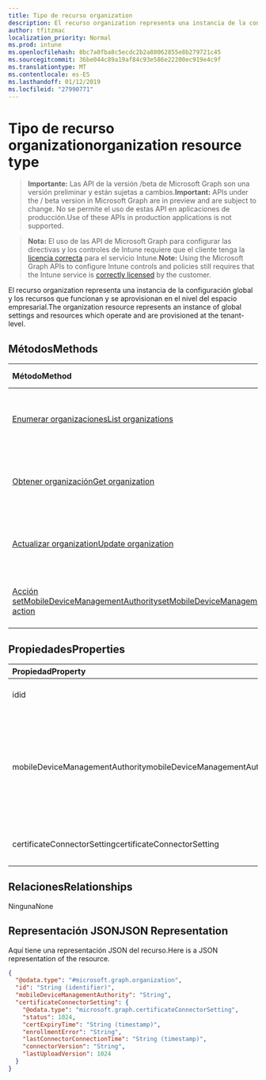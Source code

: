 ```yaml
---
title: Tipo de recurso organization
description: El recurso organization representa una instancia de la configuración global y los recursos que funcionan y se aprovisionan en el nivel del espacio empresarial.
author: tfitzmac
localization_priority: Normal
ms.prod: intune
ms.openlocfilehash: 8bc7a0fba8c5ecdc2b2a88062855e8b279721c45
ms.sourcegitcommit: 36be044c89a19af84c93e586e22200ec919e4c9f
ms.translationtype: MT
ms.contentlocale: es-ES
ms.lasthandoff: 01/12/2019
ms.locfileid: "27990771"
---
```

# <a name="organization-resource-type"></a><span data-ttu-id="89d79-103">Tipo de recurso organization</span><span class="sxs-lookup"><span data-stu-id="89d79-103">organization resource type</span></span>

> <span data-ttu-id="89d79-104">**Importante:** Las API de la versión /beta de Microsoft Graph son una versión preliminar y están sujetas a cambios.</span><span class="sxs-lookup"><span data-stu-id="89d79-104">**Important:** APIs under the / beta version in Microsoft Graph are in preview and are subject to change.</span></span> <span data-ttu-id="89d79-105">No se permite el uso de estas API en aplicaciones de producción.</span><span class="sxs-lookup"><span data-stu-id="89d79-105">Use of these APIs in production applications is not supported.</span></span>

> <span data-ttu-id="89d79-106">**Nota:** El uso de las API de Microsoft Graph para configurar las directivas y los controles de Intune requiere que el cliente tenga la [licencia correcta](https://go.microsoft.com/fwlink/?linkid=839381) para el servicio Intune.</span><span class="sxs-lookup"><span data-stu-id="89d79-106">**Note:** Using the Microsoft Graph APIs to configure Intune controls and policies still requires that the Intune service is [correctly licensed](https://go.microsoft.com/fwlink/?linkid=839381) by the customer.</span></span>

<span data-ttu-id="89d79-107">El recurso organization representa una instancia de la configuración global y los recursos que funcionan y se aprovisionan en el nivel del espacio empresarial.</span><span class="sxs-lookup"><span data-stu-id="89d79-107">The organization resource represents an instance of global settings and resources which operate and are provisioned at the tenant-level.</span></span>
## <a name="methods"></a><span data-ttu-id="89d79-108">Métodos</span><span class="sxs-lookup"><span data-stu-id="89d79-108">Methods</span></span>
|<span data-ttu-id="89d79-109">Método</span><span class="sxs-lookup"><span data-stu-id="89d79-109">Method</span></span>|<span data-ttu-id="89d79-110">Tipo de valor devuelto</span><span class="sxs-lookup"><span data-stu-id="89d79-110">Return Type</span></span>|<span data-ttu-id="89d79-111">Descripción</span><span class="sxs-lookup"><span data-stu-id="89d79-111">Description</span></span>|
|:---|:---|:---|
|[<span data-ttu-id="89d79-112">Enumerar organizaciones</span><span class="sxs-lookup"><span data-stu-id="89d79-112">List organizations</span></span>](../api/intune-onboarding-organization-list.md)|<span data-ttu-id="89d79-113">Colección [organization](../resources/intune-onboarding-organization.md)</span><span class="sxs-lookup"><span data-stu-id="89d79-113">[organization](../resources/intune-onboarding-organization.md) collection</span></span>|<span data-ttu-id="89d79-114">Lea las propiedades y las relaciones de los objetos [organization](../resources/intune-onboarding-organization.md).</span><span class="sxs-lookup"><span data-stu-id="89d79-114">List properties and relationships of the [organization](../resources/intune-onboarding-organization.md) objects.</span></span>|
|[<span data-ttu-id="89d79-115">Obtener organización</span><span class="sxs-lookup"><span data-stu-id="89d79-115">Get organization</span></span>](../api/intune-onboarding-organization-get.md)|[<span data-ttu-id="89d79-116">organization</span><span class="sxs-lookup"><span data-stu-id="89d79-116">organization</span></span>](../resources/intune-onboarding-organization.md)|<span data-ttu-id="89d79-117">Lea las propiedades y las relaciones del objeto [organization](../resources/intune-onboarding-organization.md).</span><span class="sxs-lookup"><span data-stu-id="89d79-117">Read properties and relationships of the [organization](../resources/intune-onboarding-organization.md) object.</span></span>|
|[<span data-ttu-id="89d79-118">Actualizar organization</span><span class="sxs-lookup"><span data-stu-id="89d79-118">Update organization</span></span>](../api/intune-onboarding-organization-update.md)|[<span data-ttu-id="89d79-119">organization</span><span class="sxs-lookup"><span data-stu-id="89d79-119">organization</span></span>](../resources/intune-onboarding-organization.md)|<span data-ttu-id="89d79-120">Actualice las propiedades de un objeto [organization](../resources/intune-onboarding-organization.md).</span><span class="sxs-lookup"><span data-stu-id="89d79-120">Update the properties of a [organization](../resources/intune-onboarding-organization.md) object.</span></span>|
|[<span data-ttu-id="89d79-121">Acción setMobileDeviceManagementAuthority</span><span class="sxs-lookup"><span data-stu-id="89d79-121">setMobileDeviceManagementAuthority action</span></span>](../api/intune-onboarding-organization-setmobiledevicemanagementauthority.md)|<span data-ttu-id="89d79-122">Int32</span><span class="sxs-lookup"><span data-stu-id="89d79-122">Int32</span></span>|<span data-ttu-id="89d79-123">Establecer la entidad de administración de dispositivos móviles</span><span class="sxs-lookup"><span data-stu-id="89d79-123">Set mobile device management authority</span></span>|

## <a name="properties"></a><span data-ttu-id="89d79-124">Propiedades</span><span class="sxs-lookup"><span data-stu-id="89d79-124">Properties</span></span>
|<span data-ttu-id="89d79-125">Propiedad</span><span class="sxs-lookup"><span data-stu-id="89d79-125">Property</span></span>|<span data-ttu-id="89d79-126">Tipo</span><span class="sxs-lookup"><span data-stu-id="89d79-126">Type</span></span>|<span data-ttu-id="89d79-127">Descripción</span><span class="sxs-lookup"><span data-stu-id="89d79-127">Description</span></span>|
|:---|:---|:---|
|<span data-ttu-id="89d79-128">id</span><span class="sxs-lookup"><span data-stu-id="89d79-128">id</span></span>|<span data-ttu-id="89d79-129">String</span><span class="sxs-lookup"><span data-stu-id="89d79-129">String</span></span>|<span data-ttu-id="89d79-130">El GUID para el objeto.</span><span class="sxs-lookup"><span data-stu-id="89d79-130">The GUID for the object.</span></span>|
|<span data-ttu-id="89d79-131">mobileDeviceManagementAuthority</span><span class="sxs-lookup"><span data-stu-id="89d79-131">mobileDeviceManagementAuthority</span></span>|[<span data-ttu-id="89d79-132">mdmAuthority</span><span class="sxs-lookup"><span data-stu-id="89d79-132">mdmAuthority</span></span>](../resources/intune-onboarding-mdmauthority.md)|<span data-ttu-id="89d79-133">Entidad de administración de dispositivos móviles.</span><span class="sxs-lookup"><span data-stu-id="89d79-133">Mobile device management authority.</span></span> <span data-ttu-id="89d79-134">Los valores posibles son: `unknown`, `intune`, `sccm` y `office365`.</span><span class="sxs-lookup"><span data-stu-id="89d79-134">Possible values are: `unknown`, `intune`, `sccm`, `office365`.</span></span>|
|<span data-ttu-id="89d79-135">certificateConnectorSetting</span><span class="sxs-lookup"><span data-stu-id="89d79-135">certificateConnectorSetting</span></span>|[<span data-ttu-id="89d79-136">certificateConnectorSetting</span><span class="sxs-lookup"><span data-stu-id="89d79-136">certificateConnectorSetting</span></span>](../resources/intune-onboarding-certificateconnectorsetting.md)|<span data-ttu-id="89d79-137">Configuración del conector del certificado.</span><span class="sxs-lookup"><span data-stu-id="89d79-137">Certificate connector setting.</span></span>|

## <a name="relationships"></a><span data-ttu-id="89d79-138">Relaciones</span><span class="sxs-lookup"><span data-stu-id="89d79-138">Relationships</span></span>
<span data-ttu-id="89d79-139">Ninguna</span><span class="sxs-lookup"><span data-stu-id="89d79-139">None</span></span>
## <a name="json-representation"></a><span data-ttu-id="89d79-140">Representación JSON</span><span class="sxs-lookup"><span data-stu-id="89d79-140">JSON Representation</span></span>
<span data-ttu-id="89d79-141">Aquí tiene una representación JSON del recurso.</span><span class="sxs-lookup"><span data-stu-id="89d79-141">Here is a JSON representation of the resource.</span></span>
<!-- {
  "blockType": "resource",
  "keyProperty": "id",
  "@odata.type": "microsoft.graph.organization"
}
-->
``` json
{
  "@odata.type": "#microsoft.graph.organization",
  "id": "String (identifier)",
  "mobileDeviceManagementAuthority": "String",
  "certificateConnectorSetting": {
    "@odata.type": "microsoft.graph.certificateConnectorSetting",
    "status": 1024,
    "certExpiryTime": "String (timestamp)",
    "enrollmentError": "String",
    "lastConnectorConnectionTime": "String (timestamp)",
    "connectorVersion": "String",
    "lastUploadVersion": 1024
  }
}
```






